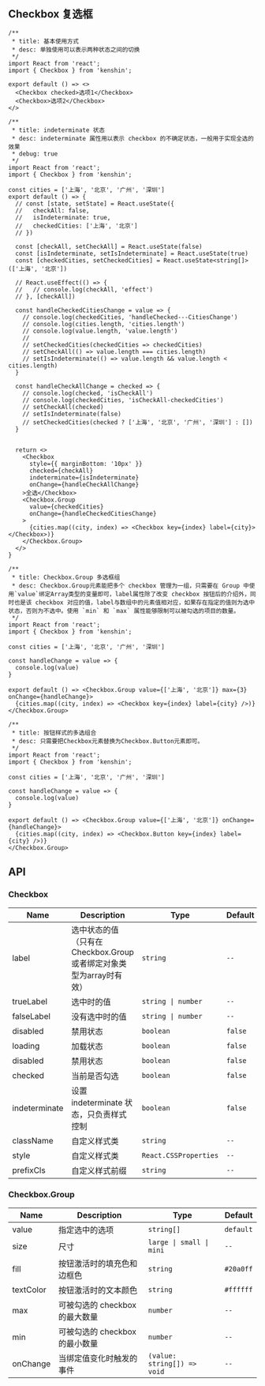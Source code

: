 ## Checkbox 复选框

```tsx
/**
 * title: 基本使用方式
 * desc: 单独使用可以表示两种状态之间的切换
 */
import React from 'react';
import { Checkbox } from 'kenshin';

export default () => <>
  <Checkbox checked>选项1</Checkbox>
  <Checkbox>选项2</Checkbox>
</>
```

```tsx
/**
 * title: indeterminate 状态
 * desc: indeterminate 属性用以表示 checkbox 的不确定状态，一般用于实现全选的效果
 * debug: true
 */
import React from 'react';
import { Checkbox } from 'kenshin';

const cities = ['上海', '北京', '广州', '深圳']
export default () => {
  // const [state, setState] = React.useState({
  //   checkAll: false,
  //   isIndeterminate: true,
  //   checkedCities: ['上海', '北京']
  // })

  const [checkAll, setCheckAll] = React.useState(false)
  const [isIndeterminate, setIsIndeterminate] = React.useState(true)
  const [checkedCities, setCheckedCities] = React.useState<string[]>(['上海', '北京'])

  // React.useEffect(() => {
  //   // console.log(checkAll, 'effect')
  // }, [checkAll])

  const handleCheckedCitiesChange = value => {
    // console.log(checkedCities, 'handleChecked---CitiesChange')
    // console.log(cities.length, 'cities.length')
    // console.log(value.length, 'value.length')
    //
    // setCheckedCities(checkedCities => checkedCities)
    // setCheckAll(() => value.length === cities.length)
    // setIsIndeterminate(() => value.length && value.length < cities.length)
  }

  const handleCheckAllChange = checked => {
    // console.log(checked, 'isCheckAll')
    // console.log(checkedCities, 'isCheckAll-checkedCities')
    // setCheckAll(checked)
    // setIsIndeterminate(false)
    // setCheckedCities(checked ? ['上海', '北京', '广州', '深圳'] : [])
  }


  return <>
    <Checkbox
      style={{ marginBottom: '10px' }}
      checked={checkAll}
      indeterminate={isIndeterminate}
      onChange={handleCheckAllChange}
    >全选</Checkbox>
    <Checkbox.Group
      value={checkedCities}
      onChange={handleCheckedCitiesChange}
    >
      {cities.map((city, index) => <Checkbox key={index} label={city}></Checkbox>)}
    </Checkbox.Group>
  </>
}
```

```tsx
/**
 * title: Checkbox.Group 多选框组
 * desc: Checkbox.Group元素能把多个 checkbox 管理为一组，只需要在 Group 中使用`value`绑定Array类型的变量即可，label属性除了改变 checkbox 按钮后的介绍外，同时也是该 checkbox 对应的值，label与数组中的元素值相对应，如果存在指定的值则为选中状态，否则为不选中。使用 `min` 和 `max` 属性能够限制可以被勾选的项目的数量。
 */
import React from 'react';
import { Checkbox } from 'kenshin';

const cities = ['上海', '北京', '广州', '深圳']

const handleChange = value => {
  console.log(value)
}

export default () => <Checkbox.Group value={['上海', '北京']} max={3} onChange={handleChange}>
  {cities.map((city, index) => <Checkbox key={index} label={city} />)}
</Checkbox.Group>
```

```tsx
/**
 * title: 按钮样式的多选组合
 * desc: 只需要把Checkbox元素替换为Checkbox.Button元素即可。
 */
import React from 'react';
import { Checkbox } from 'kenshin';

const cities = ['上海', '北京', '广州', '深圳']

const handleChange = value => {
  console.log(value)
}

export default () => <Checkbox.Group value={['上海', '北京']} onChange={handleChange}>
  {cities.map((city, index) => <Checkbox.Button key={index} label={city} />)}
</Checkbox.Group>
```

## API

### Checkbox

| Name | Description | Type | Default |
| ------------- | --------------- | ------------------------------------------------------------ |----------------- |
| label | 选中状态的值（只有在Checkbox.Group或者绑定对象类型为array时有效） | `string`  | `--` |
| trueLabel | 选中时的值 | `string \| number`|     `--`       |
| falseLabel | 没有选中时的值 | `string \| number`|      `--`          |
| disabled | 禁用状态 | `boolean`                                                      |  `false`  |
| loading | 加载状态 | `boolean`                                                      |   `false`  |
| disabled | 禁用状态| `boolean`                                                      |  `false`  |
| checked | 当前是否勾选 | `boolean`|   `false` |
| indeterminate | 设置 indeterminate 状态，只负责样式控制 | `boolean`             |   `false` |
| className | 自定义样式类 | `string`                                                       |  `--`  |
| style | 自定义样式类| `React.CSSProperties`                                          |  `--`  |
| prefixCls | 自定义样式前缀 | `string`|  `--`  |

### Checkbox.Group

| Name          | Description     | Type                                                         |    Default       |
| ------------- | --------------- | ------------------------------------------------------------ |----------------- |
| value         | 指定选中的选项     | `string[]`                                                   | `default` |
| size          | 尺寸             | `large \| small \| mini`                                     |     `--`       |
| fill          | 按钮激活时的填充色和边框色       |  `string`                                        |      `#20a0ff`          |
| textColor     | 按钮激活时的文本颜色    | `string`                                                  |  `#ffffff`  |
| max           | 可被勾选的 checkbox 的最大数量  | `number`                                                      |   `--`  |
| min           | 可被勾选的 checkbox 的最小数量  | `number`                                                      |  `--`  |
| onChange      | 当绑定值变化时触发的事件  | `(value: string[]) => void`                                      |  `--`  |

